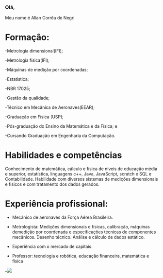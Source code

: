 ### Olá,
Meu nome é Allan Corrêa de Negri

<h1>Formação:</h1>

-Metrologia dimensional(IFI);

-Metrologia física(IFI);

-Máquinas de medição por coordenadas;

-Estatistica;

-NBR 17025;

-Gestão da qualidade;

-Técnico em Mecânica de Aeronaves(EEAR);

-Graduação em Física (USP);

-Pós-graduação do Ensino da Matemática e da Física; e

-Cursando Graduação em Engenharia da Computação.
<h1> Habilidades e competências </h1>
Conhecimento de matemática, cálculo e física de níveis de educação média e superior, estatística, linguagens c++, Java, JavaScript, scratch e SQL e Contabilidade. Habilidade com diversos sistemas de medições dimensionais e fisicos e com tratamento dos dados gerados. 
  
<h1>Experiência profissional:</h1>

- Mecânico de aeronaves da Força Aérea Brasileira.

- Metrologista: Medições dimensionais e físicas, calibração,  máquinas demedição por coordenada e especificações técnicas de componentes mecânicos. Desenho técnico. Análise e cálculo de dados estático.
- Experiência com o mercado de capitais.
  
- Professor: tecnologia e robótica, educação financeira, matemática e física 

-![](https://media0.giphy.com/media/v1.Y2lkPTc5MGI3NjExOG5iOHp0ZWIxYW5iNHp2N2V5a3NzODMzbjRzaGZkeDhub2tlb21kaSZlcD12MV9pbnRlcm5hbF9naWZfYnlfaWQmY3Q9Zw/NsKjvlTb3xY9Mw8Jpf/giphy.webp)

<!--
**allannegri/allannegri** is a ✨ _special_ ✨ repository because its `README.md` (this file) appears on your GitHub profile.

Here are some ideas to get you started:

- 🔭 I’m currently working on ...
- 🌱 I’m currently learning ...
- 👯 I’m looking to collaborate on ...
- 🤔 I’m looking for help with ...
- 💬 Ask me about ...
- 📫 How to reach me: ...
- 😄 Pronouns: ...
- ⚡ Fun fact: ...
-->
